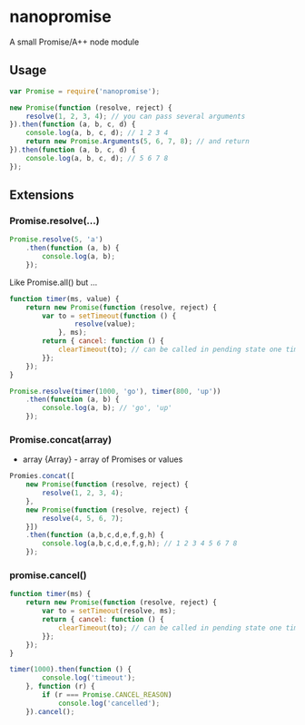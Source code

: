 # nanopromise
A small Promise/A++ node module

## Usage



```js
var Promise = require('nanopromise');

new Promise(function (resolve, reject) {
	resolve(1, 2, 3, 4); // you can pass several arguments
}).then(function (a, b, c, d) {
	console.log(a, b, c, d); // 1 2 3 4
	return new Promise.Arguments(5, 6, 7, 8); // and return
}).then(function (a, b, c, d) {
	console.log(a, b, c, d); // 5 6 7 8
});
````

## Extensions

### Promise.resolve(...)


```js
Promise.resolve(5, 'a')
	.then(function (a, b) {
		console.log(a, b);
	});
```

Like Promise.all() but ...

```js
function timer(ms, value) {
	return new Promise(function (resolve, reject) {
		var to = setTimeout(function () {
				resolve(value);
			}, ms);
		return { cancel: function () {
			clearTimeout(to); // can be called in pending state one time only
		}};
	});
}

Promise.resolve(timer(1000, 'go'), timer(800, 'up'))
	.then(function (a, b) {
		console.log(a, b); // 'go', 'up'
	});
```



### Promise.concat(array)

* array {Array} - array of Promises or values

```js
Promies.concat([
	new Promise(function (resolve, reject) {
		resolve(1, 2, 3, 4);
	},
	new Promise(function (resolve, reject) {
		resolve(4, 5, 6, 7);
	}])
	.then(function (a,b,c,d,e,f,g,h) {
		console.log(a,b,c,d,e,f,g,h); // 1 2 3 4 5 6 7 8
	});
```

### promise.cancel()

```js
function timer(ms) {
	return new Promise(function (resolve, reject) {
		var to = setTimeout(resolve, ms);
		return { cancel: function () {
			clearTimeout(to); // can be called in pending state one time only
		}};
	});
}

timer(1000).then(function () {
		console.log('timeout');
	}, function (r) {
		if (r === Promise.CANCEL_REASON)
			console.log('cancelled');
	}).cancel();

```
